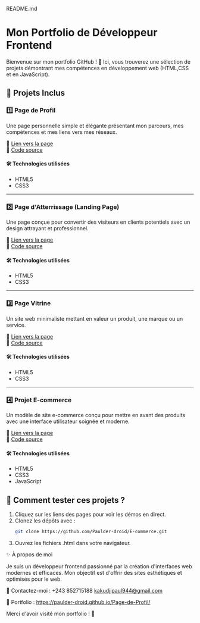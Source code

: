 README.md

# Mon Portfolio de Développeur Frontend  

Bienvenue sur mon portfolio GitHub ! 🚀 Ici, vous trouverez une sélection de projets démontrant mes compétences en développement web (HTML,CSS et en JavaScript).  

## 📌 Projets Inclus  

### 1️⃣ **Page de Profil**  
Une page personnelle simple et élégante présentant mon parcours, mes compétences et mes liens vers mes réseaux.  

🔗 [Lien vers la page](https://nom_utilisateur.github.io/profil/)  
📁 [Code source](https://github.com/nom_utilisateur/profil)  

#### 🛠️ Technologies utilisées  
- HTML5  
- CSS3  

---

### 2️⃣ **Page d'Atterrissage (Landing Page)**  
Une page conçue pour convertir des visiteurs en clients potentiels avec un design attrayant et professionnel.  

🔗 [Lien vers la page](https://Paulder-droid.github.io/landing-page/)  
📁 [Code source](https://github.com/Paulder-droid/landing-page)  

#### 🛠️ Technologies utilisées  
- HTML5  
- CSS3  

---

### 3️⃣ **Page Vitrine**  
Un site web minimaliste mettant en valeur un produit, une marque ou un service.  

🔗 [Lien vers la page](https://Paulder-droid.github.io/page-vitrine/)  
📁 [Code source](https://github.com/Paulder-droid/page-vitrine)  

#### 🛠️ Technologies utilisées  
- HTML5  
- CSS3  

---
### 4️⃣ **Projet E-commerce**  
Un modèle de site e-commerce conçu pour mettre en avant des produits avec une interface utilisateur soignée et moderne.  

🔗 [Lien vers la page](https://Paulder-droid.github.io/ecommerce/)  
📁 [Code source](https://github.com/Paulder-droid/ecommerce)  

#### 🛠️ Technologies utilisées  
- HTML5  
- CSS3
- JavaScript 

## 📂 Comment tester ces projets ?  

1. Cliquez sur les liens des pages pour voir les démos en direct.  
2. Clonez les dépôts avec :  
   ```sh
   git clone https://github.com/Paulder-droid/E-commerce.git

3. Ouvrez les fichiers .html dans votre navigateur.



✨ À propos de moi

Je suis un développeur frontend passionné par la création d'interfaces web modernes et efficaces. Mon objectif est d'offrir des sites esthétiques et optimisés pour le web.

📧 Contactez-moi : +243 852715188 
                   kakudjipaul944@gmail.com
                   
📌 Portfolio : https://paulder-droid.github.io/Page-de-Profil/

Merci d'avoir visité mon portfolio ! 🚀
